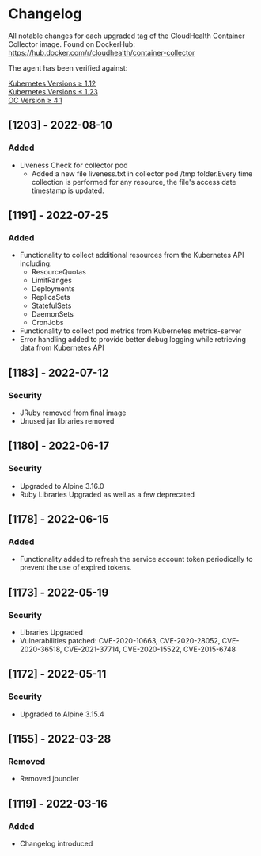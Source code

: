 # Changelog

All notable changes for each upgraded tag of the CloudHealth Container Collector image.  Found on DockerHub: https://hub.docker.com/r/cloudhealth/container-collector

The agent has been verified against:

[Kubernetes Versions ≥ 1.12](https://kubernetes.io/releases/)</br>
[Kubernetes Versions ≤ 1.23](https://kubernetes.io/releases/)</br>
[OC Version ≥ 4.1](https://docs.openshift.com/container-platform)

## [1203] - 2022-08-10
### Added
* Liveness Check for collector pod
  * Added a new file liveness.txt in collector pod /tmp folder.Every time collection is performed for any resource, the
    file's access date timestamp is updated.

## [1191] - 2022-07-25
### Added
* Functionality to collect additional resources from the Kubernetes API including:
    * ResourceQuotas
    * LimitRanges
    * Deployments
    * ReplicaSets
    * StatefulSets
    * DaemonSets
    * CronJobs
* Functionality to collect pod metrics from Kubernetes metrics-server
* Error handling added to provide better debug logging while retrieving data from Kubernetes API

## [1183] - 2022-07-12
### Security
* JRuby removed from final image
* Unused jar libraries removed

## [1180] - 2022-06-17
### Security
* Upgraded to Alpine 3.16.0
* Ruby Libraries Upgraded as well as a few deprecated

## [1178] - 2022-06-15
### Added
* Functionality added to refresh the service account token periodically to prevent the use of expired tokens. 

## [1173] - 2022-05-19
### Security
* Libraries Upgraded
* Vulnerabilities patched: CVE-2020-10663, CVE-2020-28052, CVE-2020-36518, CVE-2021-37714, CVE-2020-15522, CVE-2015-6748

## [1172] - 2022-05-11
### Security
* Upgraded to Alpine 3.15.4

## [1155] - 2022-03-28
### Removed
* Removed jbundler

## [1119] - 2022-03-16
### Added
* Changelog introduced



